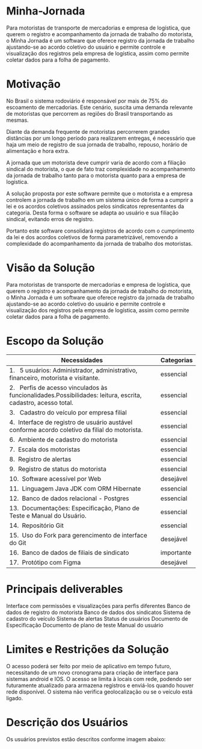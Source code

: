 # Minha-Jornada
Para motoristas de transporte de mercadorias e empresa de logística, que querem o registro e acompanhamento da jornada de trabalho do motorista, o Minha Jornada é um software que oferece registro da jornada de trabalho ajustando-se ao acordo coletivo do usuário e permite controle e visualização dos registros pela empresa de logística, assim como permite coletar dados para a folha de pagamento. 

# Motivação
No Brasil o sistema rodoviário é responsável por mais de 75% do escoamento de mercadorias. Este cenário, suscita uma demanda relevante de motoristas que percorrem as regiões do Brasil transportando as mesmas. 

Diante da demanda frequente de motoristas percorrerem grandes distâncias por um longo período para realizarem entregas, é necessário que haja um meio de registro de sua jornada de trabalho, repouso, horário de alimentação e hora extra. 

A jornada que um motorista deve cumprir varia de acordo com a filiação sindical do motorista, o que de fato traz complexidade no acompanhamento da jornada de trabalho tanto para o motorista quanto para a empresa de logística. 

A solução proposta por este software permite que o motorista e a empresa controlem a jornada de trabalho em um sistema único de forma a cumprir a lei e os acordos coletivos assinados pelos sindicatos representantes da categoria. Desta forma o software se adapta ao usuário e sua filiação sindical, evitando erros de registro.  

Portanto este software consolidará registros de acordo com o cumprimento da lei e dos acordos coletivos de forma parametrizável, removendo a complexidade do acompanhamento da jornada de trabalho dos motoristas. 

# Visão da Solução  
Para motoristas de transporte de mercadorias e empresa de logística, que querem o registro e acompanhamento da jornada de trabalho do motorista, o Minha Jornada é um software que oferece registro da jornada de trabalho ajustando-se ao acordo coletivo do usuário e permite controle e visualização dos registros pela empresa de logística, assim como permite coletar dados para a folha de pagamento. 

# Escopo da Solução 
|Necessidades|Categorias
| --- | --- |
|1.    5 usuários: Administrador, administrativo, financeiro, motorista e visitante. |essencial |
|2.    Perfis de acesso vinculados às funcionalidades.Possibilidades: leitura, escrita, cadastro, acesso total. |essencial |
|3.    Cadastro do veículo por empresa filial |essencial |
|4.   Interface de registro de usuário austável conforme acordo coletivo da filial do motorista. |essencial |
|6.   Ambiente de cadastro do motorista|essencial |
|7.   Escala dos motoristas |essencial |
|8.   Registro de alertas |essencial |
|9.   Registro de status do motorista |essencial |
|10.   Software acessível por Web |desejável|
|11.   Linguagem Java JDK com ORM Hibernate |essencial |
|12.   Banco de dados relacional - Postgres |essencial |
|13.   Documentações: Especificação, Plano de Teste e Manual do Usuário. |essencial |
|14.   Repositório Git |essencial |
|15.   Uso do Fork para gerencimento de interface do Git |desejável |
|16.   Banco de dados de filiais de sindicato |importante |
|17.   Protótipo com Figma |desejável |

# Principais deliverables 
Interface com permissões e visualizações para perfis diferentes 
Banco de dados de registro do motorista 
Banco de dados dos sindicatos 
Sistema de cadastro do veículo
Sistema de alertas 
Status de usuários 
Documento de Especificação 
Documento de plano de teste 
Manual do usuário 

# Limites e Restrições da Solução 
O acesso poderá ser feito por meio de aplicativo em tempo futuro, necessitando de um novo cronograma para criação de interface para sistemas android e IOS. 
O acesso se limita à locais com rede, podendo ser futuramente atualizado para armazena registros e enviá-los quando houver rede disponível. 
O sistema não verifica geolocalização ou se o veículo está ligado. 

# Descrição dos Usuários 
Os usuários previstos estão descritos conforme imagem abaixo: 
